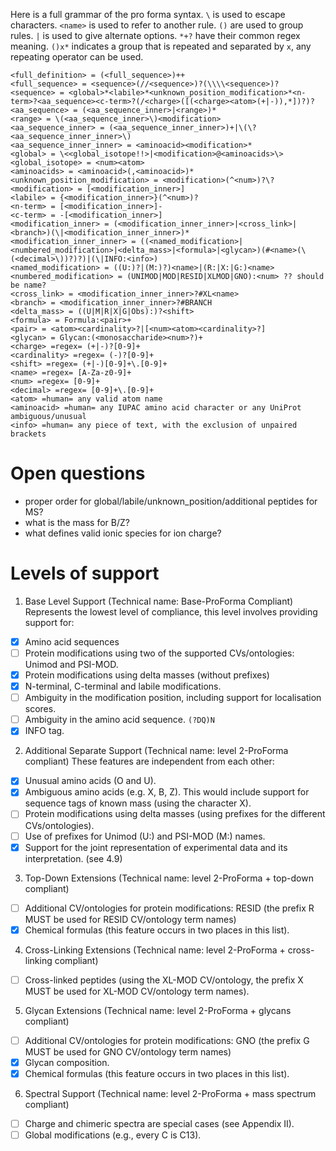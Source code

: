 Here is a full grammar of the pro forma syntax. `\` is used to escape characters. `<name>` is used to refer to another rule. `()` are used to group rules. `|` is used to give alternate options. `*+?` have their common regex meaning. `()x*` indicates a group that is repeated and separated by `x`, any repeating operator can be used.

```
<full_definition> = (<full_sequence>)++
<full_sequence> = <sequence>(//<sequence>)?(\\\\<sequence>)?
<sequence> = <global>*<labile>*<unknown_position_modification>*<n-term>?<aa_sequence><c-term>?(/<charge>([(<charge><atom>(+|-)),*])?)?
<aa_sequence> = (<aa_sequence_inner>|<range>)*
<range> = \(<aa_sequence_inner>\)<modification>
<aa_sequence_inner> = (<aa_sequence_inner_inner>)+|\(\?<aa_sequence_inner_inner>\)
<aa_sequence_inner_inner> = <aminoacid><modification>*
<global> = \<<global_isotope!!>|<modification>@<aminoacids>\>
<global_isotope> = <num><atom>
<aminoacids> = <aminoacid>(,<aminoacid>)*
<unknown_position_modification> = <modification>(^<num>)?\?
<modification> = [<modification_inner>]
<labile> = {<modification_inner>}(^<num>)?
<n-term> = [<modification_inner>]-
<c-term> = -[<modification_inner>]
<modification_inner> = (<modification_inner_inner>|<cross_link>|<branch>)(\|<modification_inner_inner>)*
<modification_inner_inner> = ((<named_modification>|<numbered_modification>|<delta_mass>|<formula>|<glycan>)(#<name>(\(<decimal>\))?)?)|(\|INFO:<info>)
<named_modification> = ((U:)?|(M:)?)<name>|(R:|X:|G:)<name>
<numbered_modification> = (UNIMOD|MOD|RESID|XLMOD|GNO):<num> ?? should be name?
<cross_link> = <modification_inner_inner>?#XL<name>
<branch> = <modification_inner_inner>?#BRANCH
<delta_mass> = ((U|M|R|X|G|Obs):)?<shift>
<formula> = Formula:<pair>+
<pair> = <atom><cardinality>?|[<num><atom><cardinality>?]
<glycan> = Glycan:(<monosaccharide><num>?)+
<charge> =regex= (+|-)?[0-9]+
<cardinality> =regex= (-)?[0-9]+
<shift> =regex= (+|-)[0-9]+\.[0-9]+
<name> =regex= [A-Za-z0-9]+
<num> =regex= [0-9]+
<decimal> =regex= [0-9]+\.[0-9]+
<atom> =human= any valid atom name
<aminoacid> =human= any IUPAC amino acid character or any UniProt ambiguous/unusual
<info> =human= any piece of text, with the exclusion of unpaired brackets
```

# Open questions
- proper order for global/labile/unknown_position/additional peptides for MS?
- what is the mass for B/Z?
- what defines valid ionic species for ion charge?

# Levels of support

1) Base Level Support (Technical name: Base-ProForma Compliant)
Represents the lowest level of compliance, this level involves providing support for:
- [x] Amino acid sequences
- [ ] Protein modifications using two of the supported CVs/ontologies: Unimod and PSI-MOD.
- [x] Protein modifications using delta masses (without prefixes)
- [x] N-terminal, C-terminal and labile modifications.
- [ ] Ambiguity in the modification position, including support for localisation scores.
- [ ] Ambiguity in the amino acid sequence. `(?DQ)N`
- [x] INFO tag.
2) Additional Separate Support (Technical name: level 2-ProForma compliant)
These features are independent from each other:
- [x] Unusual amino acids (O and U).
- [x] Ambiguous amino acids (e.g. X, B, Z). This would include support for sequence tags of known mass (using the character X).
- [ ] Protein modifications using delta masses (using prefixes for the different CVs/ontologies).
- [ ] Use of prefixes for Unimod (U:) and PSI-MOD (M:) names.
- [x] Support for the joint representation of experimental data and its interpretation. (see 4.9)
3) Top-Down Extensions (Technical name: level 2-ProForma + top-down compliant)
- [ ] Additional CV/ontologies for protein modifications: RESID (the prefix R MUST be used for RESID CV/ontology term names)
- [x] Chemical formulas (this feature occurs in two places in this list).
4) Cross-Linking Extensions (Technical name: level 2-ProForma + cross-linking
compliant)
- [ ] Cross-linked peptides (using the XL-MOD CV/ontology, the prefix X MUST be used for XL-MOD CV/ontology term names).
5) Glycan Extensions (Technical name: level 2-ProForma + glycans compliant)
- [ ] Additional CV/ontologies for protein modifications: GNO (the prefix G MUST be used for GNO CV/ontology term names)
- [x] Glycan composition.
- [x] Chemical formulas (this feature occurs in two places in this list).
6) Spectral Support (Technical name: level 2-ProForma + mass spectrum compliant)
- [ ] Charge and chimeric spectra are special cases (see Appendix II).
- [ ] Global modifications (e.g., every C is C13).
